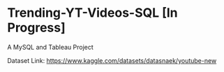 # Trending-YT-Videos-SQL [In Progress]
A MySQL and Tableau Project

Dataset Link: https://www.kaggle.com/datasets/datasnaek/youtube-new
